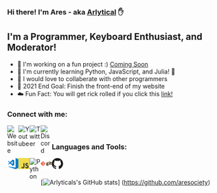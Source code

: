 ### Hi there! I'm Ares - aka [Arlytical][website] ✋

## I'm a Programmer, Keyboard Enthusiast, and Moderator!
- 🔭 I'm working on a fun project :) [Coming Soon][website]
- 🌱 I'm currently learning Python, JavaScript, and Julia! 💪
- 🤝 I would love to collaberate with other programmers
- 🏀 2021 End Goal: Finish the front-end of my website
- ☁️ Fun Fact: You will get rick rolled if you click this [link!][rickroll]

### Connect with me: 
[<img align="left" alt="Website" width="26px" src="https://i.pinimg.com/originals/00/50/71/005071cbf1fdd17673607ecd7b7e88f6.png" />][website]
[<img align="left" alt="Youtube" width="26px" src="https://camo.githubusercontent.com/6645c4c313a1f4f0032cd1c5e5fd0033417104a7a282fed4cafdca8ac2a1ab33/68747470733a2f2f63646e2e6a7364656c6976722e6e65742f6e706d2f73696d706c652d69636f6e734076332f69636f6e732f796f75747562652e737667" />][yt]
[<img align="left" alt="Twitter" width="26px" src="https://camo.githubusercontent.com/395dda360ae28377b7c3247581a88b20573883519c2be833cb64fbb37dcbcc1a/68747470733a2f2f63646e2e6a7364656c6976722e6e65742f6e706d2f73696d706c652d69636f6e734076332f69636f6e732f747769747465722e737667" />][twitter]
[<img align="left" alt="Discord" width="26px" src="https://discord.com/assets/ca03beabe94d8f97ba6fbf75cbb695c4.png" />][discord]

<br />

### Languages and Tools:
[<img align="left" alt="Visual Studio Code" width="26px" src="https://raw.githubusercontent.com/github/explore/80688e429a7d4ef2fca1e82350fe8e3517d3494d/topics/visual-studio-code/visual-studio-code.png" />][vsc]
[<img align="left" alt="JavaScript" width="26px" src="https://raw.githubusercontent.com/github/explore/80688e429a7d4ef2fca1e82350fe8e3517d3494d/topics/javascript/javascript.png" />][js]
[<img align="left" alt="Python" width="26px" src="blob:https://pasteboard.co/905afff1-3250-4a6b-beb6-7c4c75c952f5" />][py]
[<img align="left" alt="Git" width="26px" src="https://raw.githubusercontent.com/github/explore/80688e429a7d4ef2fca1e82350fe8e3517d3494d/topics/git/git.png" />][git]
[<img align="left" alt="GitHub" width="26px" src="https://raw.githubusercontent.com/github/explore/78df643247d429f6cc873026c0622819ad797942/topics/github/github.png" />][github]

<br />
<br />

[![Arlyticals's GitHub stats](https://github-readme-stats.vercel.app/api?username=aresociety)] (https://github.com/aresociety)

[website]: https://arlytical.neocities.org/
[rickroll]: https://www.youtube.com/watch?v=xvFZjo5PgG0
[yt]: https://www.youtube.com/channel/UCJV8w8shI2wtFrhnmHxroQg
[twitter]: https://twitter.com/arlytical
[discord]: https://discord.gg/heck
[vsc]: https://code.visualstudio.com/
[js]: https://www.javascript.com/
[py]: https://www.python.org/
[git]: https://git-scm.com/
[github]: https://github.com/
